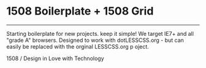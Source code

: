 # 1508 Boilerplate + 1508 Grid
-------
Starting boilerplate for new projects. keep it simple! We target IE7+ and all "grade A" browsers.
Designed to work with dotLESSCSS.org - but can easily be replaced with the orginal LESSCSS.org p oject.

1508 / Design in Love with Technology
